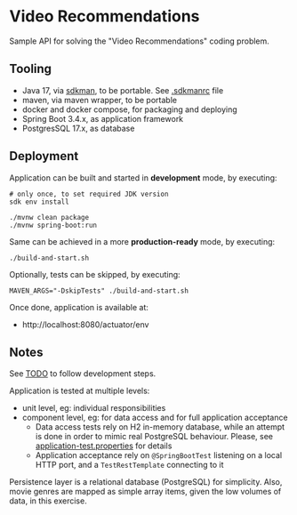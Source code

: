 # Video Recommendations

Sample API for solving the "Video Recommendations" coding problem.

## Tooling

* Java 17, via [sdkman](https://sdkman.io/), to be portable. See [.sdkmanrc](./.sdkmanrc) file
* maven, via maven wrapper, to be portable
* docker and docker compose, for packaging and deploying
* Spring Boot 3.4.x, as application framework
* PostgresSQL 17.x, as database

## Deployment

Application can be built and started in **development** mode, by executing:

```shell
# only once, to set required JDK version 
sdk env install

./mvnw clean package
./mvnw spring-boot:run
```

Same can be achieved in a more **production-ready** mode, by executing:

```shell
./build-and-start.sh
```

Optionally, tests can be skipped, by executing:

```shell
MAVEN_ARGS="-DskipTests" ./build-and-start.sh
```

Once done, application is available at:
* http://localhost:8080/actuator/env

## Notes

See [TODO](TODO.md) to follow development steps.

Application is tested at multiple levels:
* unit level, eg: individual responsibilities
* component level, eg: for data access and for full application acceptance 
  * Data access tests rely on H2 in-memory database, while an attempt is done in order to mimic real PostgreSQL behaviour. Please, see [application-test.properties](src/test/resources/application-test.properties) for details
  * Application acceptance rely on `@SpringBootTest` listening on a local HTTP port, and a `TestRestTemplate` connecting to it

Persistence layer is a relational database (PostgreSQL) for simplicity. Also, movie genres are mapped as simple array items, 
given the low volumes of data, in this exercise.